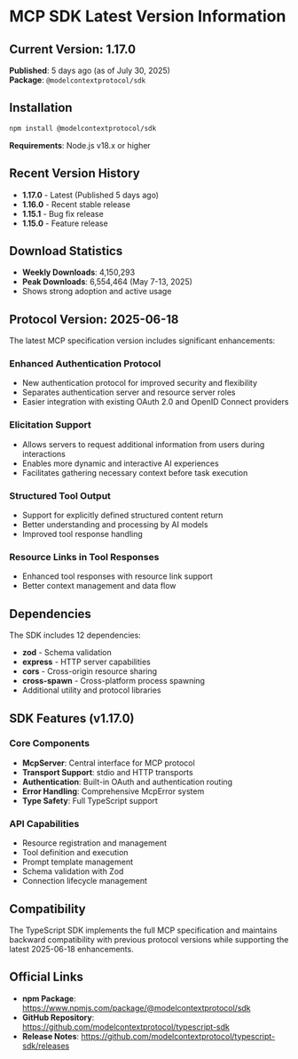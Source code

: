 # MCP SDK Latest Version Information

## Current Version: 1.17.0
**Published**: 5 days ago (as of July 30, 2025)  
**Package**: `@modelcontextprotocol/sdk`

## Installation

```bash
npm install @modelcontextprotocol/sdk
```

**Requirements**: Node.js v18.x or higher

## Recent Version History

- **1.17.0** - Latest (Published 5 days ago)
- **1.16.0** - Recent stable release
- **1.15.1** - Bug fix release
- **1.15.0** - Feature release

## Download Statistics

- **Weekly Downloads**: 4,150,293
- **Peak Downloads**: 6,554,464 (May 7-13, 2025)
- Shows strong adoption and active usage

## Protocol Version: 2025-06-18

The latest MCP specification version includes significant enhancements:

### Enhanced Authentication Protocol
- New authentication protocol for improved security and flexibility
- Separates authentication server and resource server roles
- Easier integration with existing OAuth 2.0 and OpenID Connect providers

### Elicitation Support
- Allows servers to request additional information from users during interactions
- Enables more dynamic and interactive AI experiences
- Facilitates gathering necessary context before task execution

### Structured Tool Output
- Support for explicitly defined structured content return
- Better understanding and processing by AI models
- Improved tool response handling

### Resource Links in Tool Responses
- Enhanced tool responses with resource link support
- Better context management and data flow

## Dependencies

The SDK includes 12 dependencies:
- **zod** - Schema validation
- **express** - HTTP server capabilities
- **cors** - Cross-origin resource sharing
- **cross-spawn** - Cross-platform process spawning
- Additional utility and protocol libraries

## SDK Features (v1.17.0)

### Core Components
- **McpServer**: Central interface for MCP protocol
- **Transport Support**: stdio and HTTP transports
- **Authentication**: Built-in OAuth and authentication routing
- **Error Handling**: Comprehensive McpError system
- **Type Safety**: Full TypeScript support

### API Capabilities
- Resource registration and management
- Tool definition and execution
- Prompt template management
- Schema validation with Zod
- Connection lifecycle management

## Compatibility

The TypeScript SDK implements the full MCP specification and maintains backward compatibility with previous protocol versions while supporting the latest 2025-06-18 enhancements.

## Official Links

- **npm Package**: https://www.npmjs.com/package/@modelcontextprotocol/sdk
- **GitHub Repository**: https://github.com/modelcontextprotocol/typescript-sdk
- **Release Notes**: https://github.com/modelcontextprotocol/typescript-sdk/releases
